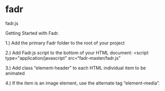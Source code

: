 # fadr
fadr.js

Getting Started with Fadr.

1.) Add the primary Fadr folder to the root of your project

2.) Add Fadr.js script to the bottom of your HTML document: <script type="application/javascript" src=“fadr-master/fadr.js”</script>
  
3.) Add class “element-header” to each HTML individual item to be animated

4.) If the item is an image element, use the alternate tag “element-media”.

